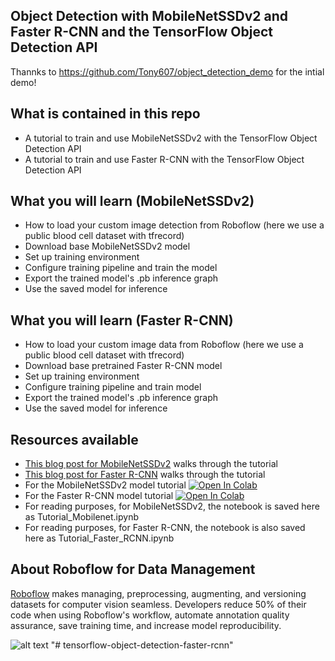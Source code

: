 ## Object Detection with MobileNetSSDv2 and Faster R-CNN and the TensorFlow Object Detection API

Thannks to https://github.com/Tony607/object_detection_demo for the intial demo!

## What is contained in this repo

* A tutorial to train and use MobileNetSSDv2 with the TensorFlow Object Detection API
* A tutorial to train and use Faster R-CNN with the TensorFlow Object Detection API 

## What you will learn (MobileNetSSDv2)

* How to load your custom image detection from Roboflow (here we use a public blood cell dataset with tfrecord)
* Download base MobileNetSSDv2 model
* Set up training environment
* Configure training pipeline and train the model
* Export the trained model's .pb inference graph
* Use the saved model for inference

## What you will learn (Faster R-CNN) 

* How to load your custom image data from Roboflow (here we use a public blood cell dataset with tfrecord)
* Download base pretrained Faster R-CNN model
* Set up training environment
* Configure training pipeline and train model
* Export the trained model's .pb inference graph
* Use the saved model for inference

## Resources available

* [This blog post for MobileNetSSDv2](https://blog.roboflow.ai/training-a-tensorflow-object-detection-model-with-a-custom-dataset/) walks through the tutorial
* [This blog post for Faster R-CNN](https://blog.roboflow.ai/training-a-tensorflow-faster-r-cnn-object-detection-model-on-your-own-dataset/) walks through the tutorial
* For the MobileNetSSDv2 model tutorial [![Open In Colab](https://colab.research.google.com/assets/colab-badge.svg)](https://colab.research.google.com/drive/1wTMIrJhYsQdq_u7ROOkf0Lu_fsX5Mu8a)
* For the Faster R-CNN  model tutorial [![Open In Colab](https://colab.research.google.com/assets/colab-badge.svg)](https://colab.research.google.com/drive/1U3fkRu6-hwjk7wWIpg-iylL2u5T9t7rr#scrollTo=yhzxsJb3dpWq)
* For reading purposes, for  MobileNetSSDv2, the notebook is saved here as Tutorial_Mobilenet.ipynb
* For reading purposes, for Faster R-CNN, the notebook is also saved here as Tutorial_Faster_RCNN.ipynb


## About Roboflow for Data Management

[Roboflow](https://roboflow.ai) makes managing, preprocessing, augmenting, and versioning datasets for computer vision seamless.
Developers reduce 50% of their code when using Roboflow's workflow, automate annotation quality assurance, save training time, and increase model reproducibility.

![alt text](https://i.imgur.com/WHFqYSJ.png)
"# tensorflow-object-detection-faster-rcnn" 
